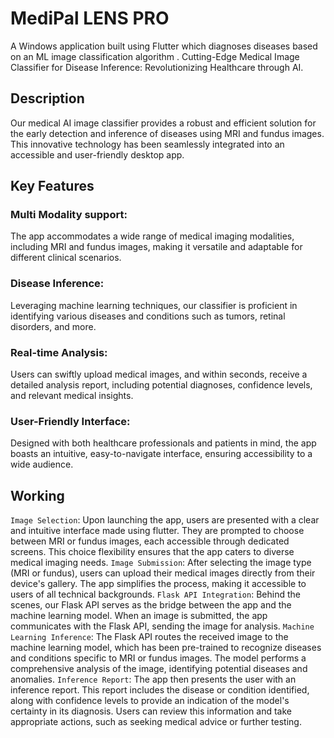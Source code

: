 # MediPal LENS PRO

A Windows application built using Flutter which diagnoses diseases based on an ML image classification algorithm .
Cutting-Edge Medical Image Classifier for Disease Inference: Revolutionizing Healthcare through AI.

## Description

Our medical AI image classifier provides a robust and efficient solution for the early detection and inference of diseases using MRI and fundus images. This innovative technology has been seamlessly integrated into an accessible and user-friendly desktop app.

## Key Features


  ### Multi Modality support:
  The app accommodates a wide range of medical imaging modalities, including MRI and fundus images, making it versatile and adaptable for different clinical       scenarios.
  ### Disease Inference:
Leveraging machine learning techniques, our classifier is proficient in identifying various diseases and conditions such as tumors, retinal disorders, and more.
  ### Real-time Analysis:
  Users can swiftly upload medical images, and within seconds, receive a detailed analysis report, including potential diagnoses, confidence levels, and relevant medical insights.
  ### User-Friendly Interface:
Designed with both healthcare professionals and patients in mind, the app boasts an intuitive, easy-to-navigate interface, ensuring accessibility to a wide audience.
## Working

`Image Selection`: Upon launching the app, users are presented with a clear and intuitive interface made using flutter. They are prompted to choose between MRI or fundus images, each accessible through dedicated screens. This choice flexibility ensures that the app caters to diverse medical imaging needs.
`Image Submission`: After selecting the image type (MRI or fundus), users can upload their medical images directly from their device's gallery. The app simplifies the process, making it accessible to users of all technical backgrounds.
`Flask API Integration`: Behind the scenes, our Flask API serves as the bridge between the app and the machine learning model. When an image is submitted, the app communicates with the Flask API, sending the image for analysis.
`Machine Learning Inference`: The Flask API routes the received image to the machine learning model, which has been pre-trained to recognize diseases and conditions specific to MRI or fundus images. The model performs a comprehensive analysis of the image, identifying potential diseases and anomalies.
`Inference Report`: The app then presents the user with an inference report. This report includes the disease or condition identified, along with confidence levels to provide an indication of the model's certainty in its diagnosis. Users can review this information and take appropriate actions, such as seeking medical advice or further testing.


